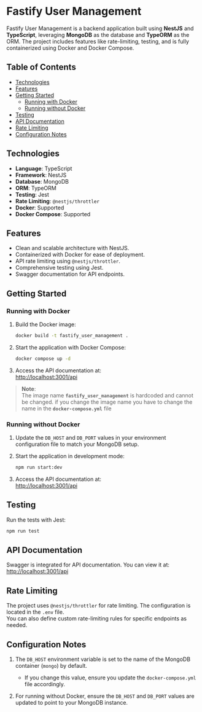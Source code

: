 
# Fastify User Management

Fastify User Management is a backend application built using **NestJS** and **TypeScript**, leveraging **MongoDB** as the database and **TypeORM** as the ORM. The project includes features like rate-limiting, testing, and is fully containerized using Docker and Docker Compose.

## Table of Contents
- [Technologies](#technologies)
- [Features](#features)
- [Getting Started](#getting-started)
  - [Running with Docker](#running-with-docker)
  - [Running without Docker](#running-without-docker)
- [Testing](#testing)
- [API Documentation](#api-documentation)
- [Rate Limiting](#rate-limiting)
- [Configuration Notes](#configuration-notes)

## Technologies

- **Language**: TypeScript  
- **Framework**: NestJS  
- **Database**: MongoDB  
- **ORM**: TypeORM  
- **Testing**: Jest  
- **Rate Limiting**: `@nestjs/throttler`  
- **Docker**: Supported  
- **Docker Compose**: Supported  

## Features
- Clean and scalable architecture with NestJS.  
- Containerized with Docker for ease of deployment.  
- API rate limiting using `@nestjs/throttler`.  
- Comprehensive testing using Jest.  
- Swagger documentation for API endpoints.  

## Getting Started

### Running with Docker

1. Build the Docker image:  
   ```bash
   docker build -t fastify_user_management .
   ```  

2. Start the application with Docker Compose:  
   ```bash
   docker compose up -d
   ```  

3. Access the API documentation at:  
   [http://localhost:3001/api](http://localhost:3001/api)  

> **Note**:  
> The image name **`fastify_user_management`** is hardcoded and cannot be changed. if you change the image name you have to change the name in the **`docker-compose.yml`** file

### Running without Docker

1. Update the `DB_HOST` and `DB_PORT` values in your environment configuration file to match your MongoDB setup.  

2. Start the application in development mode:  
   ```bash
   npm run start:dev
   ```  

3. Access the API documentation at:  
   [http://localhost:3001/api](http://localhost:3001/api)  

## Testing

Run the tests with Jest:  
```bash
npm run test
```  

## API Documentation

Swagger is integrated for API documentation. You can view it at:  
[http://localhost:3001/api](http://localhost:3001/api)  

## Rate Limiting

The project uses `@nestjs/throttler` for rate limiting. The configuration is located in the `.env` file.  
You can also define custom rate-limiting rules for specific endpoints as needed.  

## Configuration Notes

1. The `DB_HOST` environment variable is set to the name of the MongoDB container (`mongo`) by default.  
   - If you change this value, ensure you update the `docker-compose.yml` file accordingly.  

2. For running without Docker, ensure the `DB_HOST` and `DB_PORT` values are updated to point to your MongoDB instance.  
